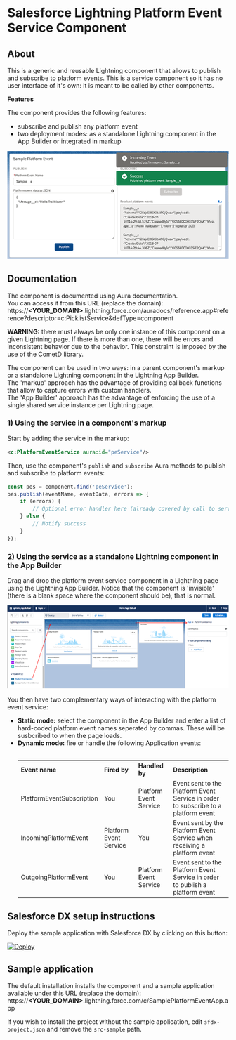 # Salesforce Lightning Platform Event Service Component

## About

This is a generic and reusable Lightning component that allows to publish and subscribe to platform events.
This is a service component so it has no user interface of it's own: it is meant to be called by other components.

<b>Features</b>

The component provides the following features:
- subscribe and publish any platform event
- two deployment modes: as a standalone Lightning component in the App Builder or integrated in markup

<div align="center">
    <img src="gfx/sample-app.png" alt="Sample app screenshot"/>
</div>

## Documentation
The component is documented using Aura documentation.<br/>
You can access it from this URL (replace the domain):<br/>
https://<b>&lt;YOUR_DOMAIN&gt;</b>.lightning.force.com/auradocs/reference.app#reference?descriptor=c:PicklistService&defType=component

**WARNING:** there must always be only one instance of this component on a given Lightning page.
If there is more than one, there will be errors and inconsistent behavior due to the behavior.
This constraint is imposed by the use of the CometD library.

The component can be used in two ways: in a parent component's markup or a standalone Lightning component in the Lightning App Builder.<br/>
The 'markup' approach has the advantage of providing callback functions that allow to capture errors with custom handlers.</br>
The 'App Builder' approach has the advantage of enforcing the use of a single shared service instance per Lightning page.


### 1) Using the service in a component's markup
Start by adding the service in the markup:
```xml
<c:PlatformEventService aura:id="peService"/>
```

Then, use the component's `publish` and `subscribe` Aura methods to publish and subscribe to platform events:
```js
const pes = component.find('peService');
pes.publish(eventName, eventData, errors => {
	if (errors) {
		// Optional error handler here (already covered by call to server)
	} else {
		// Notify success
	}
});
```


### 2) Using the service as a standalone Lightning component in the App Builder

Drag and drop the platform event service component in a Lightning page using the Lightning App Builder. Notice that the component is 'invisible' (there is a blank space where the component should be), that is normal.

<div align="center">
    <img src="gfx/app-builder-setup.png" alt="App Builder setup"/>
</div>

You then have two complementary ways of interacting with the platform event service:

<ul>
    <li><b>Static mode:</b> select the component in the App Builder and enter a list of hard-coded platform event names seperated by commas. These will be susbcribed to when the page loads.</li>
    <li><b>Dynamic mode:</b> fire or handle the following Application events:<br/><br/>
        <table>
            <tr>
                <th>Event name</th>
                <th>Fired by</th>
                <th>Handled by</th>
                <th>Description</th>
            </tr>
            <tr>
                <td>PlatformEventSubscription</td>
                <td>You</td>
                <td>Platform Event Service</td>
                <td>Event sent to the Platform Event Service in order to subscribe to a platform event</td>
            </tr>
            <tr>
                <td>IncomingPlatformEvent</td>
                <td>Platform Event Service</td>
                <td>You</td>
                <td>Event sent by the Platform Event Service when receiving a platform event</td>
            </tr>
            <tr>
                <td>OutgoingPlatformEvent</td>
                <td>You</td>
                <td>Platform Event Service</td>
                <td>Event sent to the Platform Event Service in order to publish a platform event</td>
            </tr>
        </table>
    </li>
</ul>

## Salesforce DX setup instructions
Deploy the sample application with Salesforce DX by clicking on this button:

[![Deploy](https://deploy-to-sfdx.com/dist/assets/images/DeployToSFDX.svg)](https://deploy-to-sfdx.com)


## Sample application
The default installation installs the component and a sample application available under this URL (replace the domain):<br/>
https://<b>&lt;YOUR_DOMAIN&gt;</b>.lightning.force.com/c/SamplePlatformEventApp.app

If you wish to install the project without the sample application, edit `sfdx-project.json` and remove the `src-sample` path.